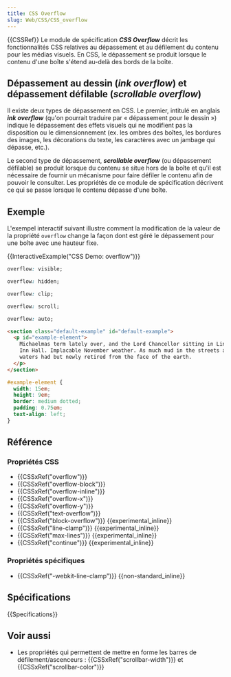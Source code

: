 ```yaml
---
title: CSS Overflow
slug: Web/CSS/CSS_overflow
---
```


{{CSSRef}}
Le module de spécification **_CSS Overflow_** décrit les fonctionnalités CSS relatives au dépassement et au défilement du contenu pour les médias visuels. En CSS, le dépassement se produit lorsque le contenu d'une boîte s'étend au-delà des bords de la boîte.

## Dépassement au dessin (_ink overflow_) et dépassement défilable (_scrollable overflow_)

Il existe deux types de dépassement en CSS. Le premier, intitulé en anglais **_ink overflow_** (qu'on pourrait traduire par « dépassement pour le dessin ») indique le dépassement des effets visuels qui ne modifient pas la disposition ou le dimensionnement (ex. les ombres des boîtes, les bordures des images, les décorations du texte, les caractères avec un jambage qui dépasse, etc.).

Le second type de dépassement, **_scrollable overflow_** (ou dépassement défilable) se produit lorsque du contenu se situe hors de la boîte et qu'il est nécessaire de fournir un mécanisme pour faire défiler le contenu afin de pouvoir le consulter. Les propriétés de ce module de spécification décrivent ce qui se passe lorsque le contenu dépasse d'une boîte.

## Exemple

L'exempel interactif suivant illustre comment la modification de la valeur de la propriété `overflow` change la façon dont est géré le dépassement pour une boîte avec une hauteur fixe.

{{InteractiveExample("CSS Demo: overflow")}}

```css interactive-example-choice
overflow: visible;
```

```css interactive-example-choice
overflow: hidden;
```

```css interactive-example-choice
overflow: clip;
```

```css interactive-example-choice
overflow: scroll;
```

```css interactive-example-choice
overflow: auto;
```

```html interactive-example
<section class="default-example" id="default-example">
  <p id="example-element">
    Michaelmas term lately over, and the Lord Chancellor sitting in Lincoln's
    Inn Hall. Implacable November weather. As much mud in the streets as if the
    waters had but newly retired from the face of the earth.
  </p>
</section>
```

```css interactive-example
#example-element {
  width: 15em;
  height: 9em;
  border: medium dotted;
  padding: 0.75em;
  text-align: left;
}
```

## Référence

### Propriétés CSS

- {{CSSxRef("overflow")}}
- {{CSSxRef("overflow-block")}}
- {{CSSxRef("overflow-inline")}}
- {{CSSxRef("overflow-x")}}
- {{CSSxRef("overflow-y")}}
- {{CSSxRef("text-overflow")}}
- {{CSSxRef("block-overflow")}} {{experimental_inline}}
- {{CSSxRef("line-clamp")}} {{experimental_inline}}
- {{CSSxRef("max-lines")}} {{experimental_inline}}
- {{CSSxRef("continue")}} {{experimental_inline}}

### Propriétés spécifiques

- {{CSSxRef("-webkit-line-clamp")}} {{non-standard_inline}}

## Spécifications

{{Specifications}}

## Voir aussi

- Les propriétés qui permettent de mettre en forme les barres de défilement/ascenceurs : {{CSSxRef("scrollbar-width")}} et {{CSSxRef("scrollbar-color")}}
